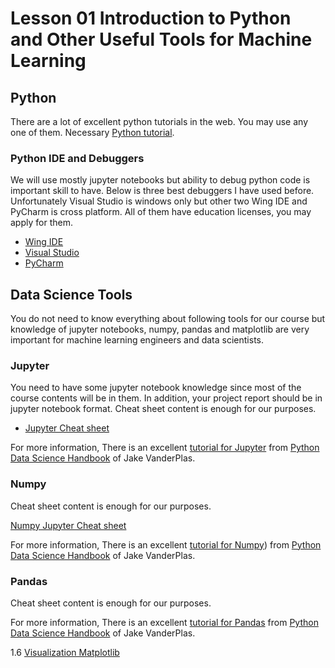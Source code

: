 
# Lesson 01 Introduction to Python and Other Useful Tools for Machine Learning

## Python
There are a lot of excellent python tutorials in the web.
You may use any one of them.
Necessary [Python tutorial](python-introduction.md).

### Python IDE and Debuggers

We will use mostly jupyter notebooks but ability to debug python code is important skill to have.
Below is three best debuggers I have used before.
Unfortunately Visual Studio is windows only but other two Wing IDE and PyCharm is cross platform.
All of them have education licenses, you may apply for them.

- [Wing IDE](https://wingware.com/)
- [Visual Studio](https://visualstudio.microsoft.com/vs/features/python/)
- [PyCharm](https://www.jetbrains.com/pycharm)

## Data Science Tools

You do not need to know everything about following tools for our course but knowledge of jupyter notebooks, numpy, pandas and matplotlib are very important for machine learning engineers and data scientists.

### Jupyter

You need to have some jupyter notebook knowledge since most of the course contents will be in them.
In addition, your project report should be in jupyter notebook format.
Cheat sheet content is enough for our purposes.

- [Jupyter Cheat sheet](https://s3.amazonaws.com/assets.datacamp.com/blog_assets/Jupyter_Notebook_Cheat_Sheet.pdf)


For more information, There is an excellent [tutorial for Jupyter](https://jakevdp.github.io/PythonDataScienceHandbook/01.00-ipython-beyond-normal-python.html) from [Python Data Science Handbook](https://jakevdp.github.io/PythonDataScienceHandbook/) of Jake VanderPlas.




### Numpy 

Cheat sheet content is enough for our purposes.

[Numpy Jupyter Cheat sheet](https://s3.amazonaws.com/assets.datacamp.com/blog_assets/Numpy_Python_Cheat_Sheet.pdf)

For more information, There is an excellent [tutorial for Numpy](https://jakevdp.github.io/PythonDataScienceHandbook/02.00-introduction-to-numpy.html)) from [Python Data Science Handbook](https://jakevdp.github.io/PythonDataScienceHandbook/) of Jake VanderPlas.



### Pandas

Cheat sheet content is enough for our purposes.

For more information, There is an excellent [tutorial for Pandas](https://jakevdp.github.io/PythonDataScienceHandbook/03.00-introduction-to-pandas.html) from [Python Data Science Handbook](https://jakevdp.github.io/PythonDataScienceHandbook/) of Jake VanderPlas.

1.6 [Visualization Matplotlib](https://jakevdp.github.io/PythonDataScienceHandbook/04.00-introduction-to-matplotlib.html)

